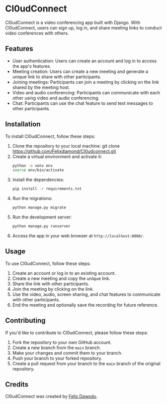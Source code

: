 # Cl0udConnect

Cl0udConnect is a video conferencing app built with Django. With Cl0udConnect, users can sign up, log in, and share meeting links to conduct video conferences with others. 

## Features

- User authentication: Users can create an account and log in to access the app's features.
- Meeting creation: Users can create a new meeting and generate a unique link to share with other participants.
- Joining meetings: Participants can join a meeting by clicking on the link shared by the meeting host.
- Video and audio conferencing: Participants can communicate with each other using video and audio conferencing.
- Chat: Participants can use the chat feature to send text messages to other participants.

## Installation

To install Cl0udConnect, follow these steps:

1. Clone the repository to your local machine: git clone https://github.com/Felixdiamond/Cl0udconnect.git
2. Create a virtual environment and activate it:
   ```bash
   python -m venv env
   source env/bin/activate
   ```
3. Install the dependencies:
    ```bash
    pip install -r requirements.txt
    ```
4. Run the migrations:
    ```bash
    python manage.py migrate
    ```
5. Run the development server:
    ```bash
    python manage.py runserver
    ```
6. Access the app in your web browser at `http://localhost:8000/`.

## Usage

To use Cl0udConnect, follow these steps:

1. Create an account or log in to an existing account.
2. Create a new meeting and copy the unique link.
3. Share the link with other participants.
4. Join the meeting by clicking on the link.
5. Use the video, audio, screen sharing, and chat features to communicate with other participants.
6. End the meeting and optionally save the recording for future reference.

## Contributing

If you'd like to contribute to Cl0udConnect, please follow these steps:

1. Fork the repository to your own GitHub account.
2. Create a new branch from the `main` branch.
3. Make your changes and commit them to your branch.
4. Push your branch to your forked repository.
5. Create a pull request from your branch to the `main` branch of the original repository.


## Credits

Cl0udConnect was created by [Felix Dawodu](https://github.com/Felixdiamond).
